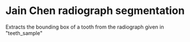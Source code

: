 # Jain Chen radiograph segmentation
Extracts the bounding box of a tooth from the radiograph given in "teeth_sample"
